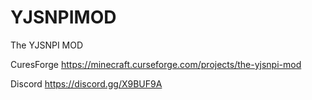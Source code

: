 # YJSNPIMOD
The YJSNPI MOD

CuresForge
https://minecraft.curseforge.com/projects/the-yjsnpi-mod

Discord
https://discord.gg/X9BUF9A
